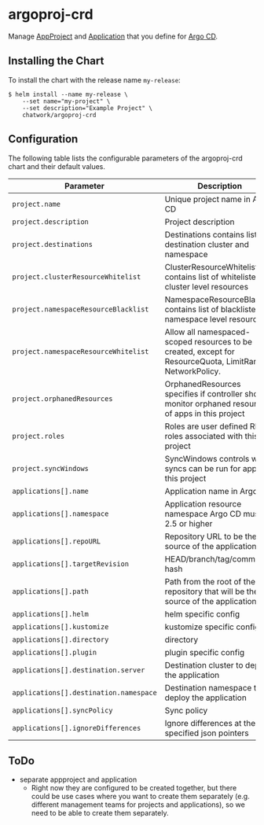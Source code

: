 # argoproj-crd

Manage [AppProject](https://argoproj.github.io/argo-cd/operator-manual/project.yaml) and [Application](https://argoproj.github.io/argo-cd/operator-manual/application.yaml) that you define for [Argo CD](https://argoproj.github.io/argo-cd/).

## Installing the Chart

To install the chart with the release name `my-release`:

```
$ helm install --name my-release \
    --set name="my-project" \
    --set description="Example Project" \
    chatwork/argoproj-crd
```

## Configuration

The following table lists the configurable parameters of the argoproj-crd chart and their default values.

|  Parameter | Description | Default |
| --- | --- | --- |
| `project.name` | Unique project name in Argo CD | `nil` |
| `project.description` | Project description | `nil` |
| `project.destinations` | Destinations contains list of destination cluster and namespace | `[{"server"=>"https://kubernetes.default.svc", "namespace"=>"default"}]` |
| `project.clusterResourceWhitelist` | ClusterResourceWhitelist contains list of whitelisted cluster level resources | `[]` |
| `project.namespaceResourceBlacklist` | NamespaceResourceBlacklist contains list of blacklisted namespace level resources | `""` |
| `project.namespaceResourceWhitelist` | Allow all namespaced-scoped resources to be created, except for ResourceQuota, LimitRange, NetworkPolicy. | `""` |
| `project.orphanedResources` | OrphanedResources specifies if controller should monitor orphaned resources of apps in this project | `""` |
| `project.roles` | Roles are user defined RBAC roles associated with this project | `""` |
| `project.syncWindows` | SyncWindows controls when syncs can be run for apps in this project | `""` |
| `applications[].name` | Application name in Argo CD | `nil` |
| `applications[].namespace` | Application resource namespace Argo CD must be 2.5 or higher | `nil` |
| `applications[].repoURL` | Repository URL to be the source of the application | `nil` |
| `applications[].targetRevision` | HEAD/branch/tag/commit hash | `nil` |
| `applications[].path` | Path from the root of the repository that will be the source of the application | `nil` |
| `applications[].helm` | helm specific config | `nil` |
| `applications[].kustomize` | kustomize specific config | `nil` |
| `applications[].directory` | directory | `nil` |
| `applications[].plugin` | plugin specific config | `nil` |
| `applications[].destination.server` | Destination cluster to deploy the application | `nil` |
| `applications[].destination.namespace` | Destination namespace to deploy the application | `nil` |
| `applications[].syncPolicy` | Sync policy | `automated: {}` |
| `applications[].ignoreDifferences` | Ignore differences at the specified json pointers | `[]`  |

## ToDo

- separate appproject and application
  - Right now they are configured to be created together, but there could be use cases where you want to create them separately (e.g. different management teams for projects and applications), so we need to be able to create them separately.
